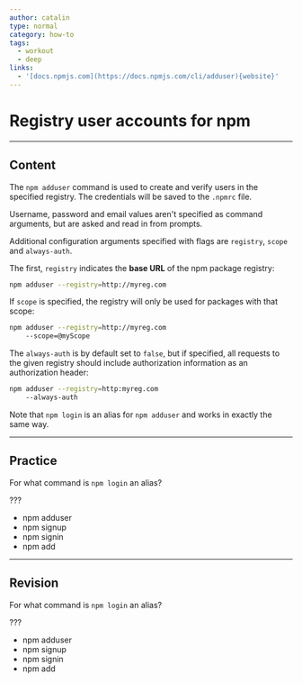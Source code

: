 ```yaml
---
author: catalin
type: normal
category: how-to
tags:
  - workout
  - deep
links:
  - '[docs.npmjs.com](https://docs.npmjs.com/cli/adduser){website}'
---
```


# Registry user accounts for npm


---

## Content

The `npm adduser` command is used to create and verify users in the specified registry. The credentials will be saved to the `.npmrc` file.

Username, password and email values aren't specified as command arguments, but are asked and read in from prompts.

Additional configuration  arguments specified with flags are `registry`, `scope` and `always-auth`.

The first, `registry` indicates the **base URL** of the npm package registry:

```bash
npm adduser --registry=http://myreg.com
```

If `scope` is specified, the registry will only be used for packages with that scope:

```bash
npm adduser --registry=http://myreg.com
    --scope=@myScope
```

The `always-auth` is by default set to `false`, but if specified, all requests to the given registry should include authorization information as an authorization header:

```bash
npm adduser --registry=http:myreg.com
    --always-auth
```

Note that `npm login` is an alias for `npm adduser` and works in exactly the same way.


---

## Practice

For what command is `npm login` an alias?

???

- npm adduser
- npm signup
- npm signin
- npm add


---

## Revision

For what command is `npm login` an alias?

???

- npm adduser
- npm signup
- npm signin
- npm add
